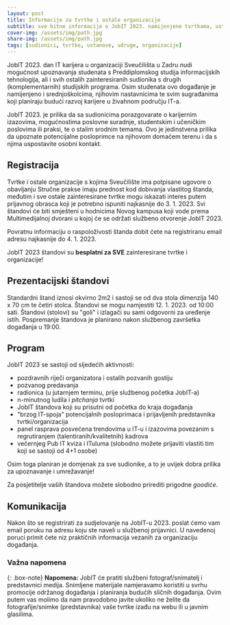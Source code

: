 ```yaml
---
layout: post
title: Informacije za tvrtke i ostale organizacije
subtitle: sve bitne informacije o JobIT 2023. namijenjene tvrtkama, ustanovama, udrugama i ostalim vrstama organizacija koje se namjeravaju aktivno uključiti provedbu Dana IT karijera
cover-img: /assets/img/path.jpg
share-img: /assets/img/path.jpg
tags: [sudionici, tvrtke, ustanove, udruge, organizacije]
---
```


JobIT 2023. dan IT karijera u organizaciji Sveučilišta u Zadru nudi mogućnost upoznavanja studenata s Preddiplomskog studija informacijskih tehnologija, ali i svih ostalih zainteresiranih sudionika s drugih (komplementarnih) studijskih programa. Osim studenata ovo događanje je namijenjeno i srednjoškolcima, njihovim nastavnicima te svim sugrađanima koji planiraju budući razvoj karijere u živahnom području IT-a. 

JobIT 2023. je prilika da sa sudionicima porazgovarate o karijernim izazovima, mogućnostima poslovne suradnje, studentskim i učeničkim poslovima ili praksi, te o stalim srodnim temama. Ovo je jedinstvena prilika da upoznate potencijalne posloprimce na njihovom domaćem terenu i da s njima uspostavite osobni kontakt.

## Registracija

Tvrtke i ostale organizacije s kojima Sveučilište ima potpisane ugovore o obavljanju Stručne prakse imaju prednost kod dobivanja vlastitog štanda, međutim i sve ostale zainteresirane tvrtke mogu iskazati interes putem prijavnog obrasca koji je potrebno ispuniti najkasnije do 3. 1. 2023. Svi štandovi će biti smješteni u hodnicima Novog kampusa koji vode prema Multimedijalnoj dvorani u kojoj će se održati službeno otvorenje JobIT 2023. 

Povratnu informaciju o raspoloživosti štanda dobit ćete na registriranu email adresu najkasnije do 4. 1. 2023. 

JobIT 2023 štandovi su **besplatni za SVE** zainteresirane tvrtke i organizacije!

## Prezentacijski štandovi

Standardni štand iznosi okvirno 2m2 i sastoji se od dva stola dimenzija 140 x 70 cm te četiri stolca. Štandovi se mogu namjestiti 12. 1. 2023. od 10:00 sati. Štandovi (stolovi) su "goli" i izlagači su sami odgovorni za uređenje istih. Pospremanje štandova je planirano nakon službenog završetka događanja u 19:00.

## Program

JobIT 2023 se sastoji od sljedećih aktivnosti: 
- pozdravnih riječi organizatora i ostalih pozvanih gostiju
- pozvanog predavanja
- radionica (u jutarnjem terminu, prije službenog početka JobIT-a)
- n-minutnog ludila i *pitchanja* tvrtki
- JobIT štandova koji su prisutni od početka do kraja događanja
- "brzog IT-spoja" potencijalnih posloprimaca i prijavljenih predstavnika tvrtki/organizacija
- panel rasprava posvećena trendovima u IT-u i izazovima povezanim s regrutiranjem (talentiranih/kvalitetnih) kadrova
- večernjeg Pub IT kviza i ITuluma (slobodno možete prijaviti vlastiti tim koji se sastoji od 4+1 osobe)

Osim toga planiran je domjenak za sve sudionike, a to je uvijek dobra prilika za upoznavanje i umrežavanje!

Za posjetitelje vaših štandova možete slobodno prirediti prigodne *goodiće*.

## Komunikacija

Nakon što se registrirati za sudjelovanje na JobIT-u 2023. poslat ćemo vam email poruku na adresu koju ste naveli u službenoj prijavnici. U navedenoj poruci primit ćete niz praktičnih informacija vezanih za organizaciju događanja. 

### Važna napomena

{: .box-note}
**Napomena:** JobIT će pratiti službeni fotograf/snimatelj i predstavnici medija. Snimljene materijale namjeravamo koristiti u svrhu promocije održanog događanja i planiranja budućih sličnih događanja. Ovim putem vas molimo da nam pravodobno javite ukoliko ne želite da fotografije/snimke (predstavnika) vaše tvrtke izađu na webu ili u javnim glasilima.
